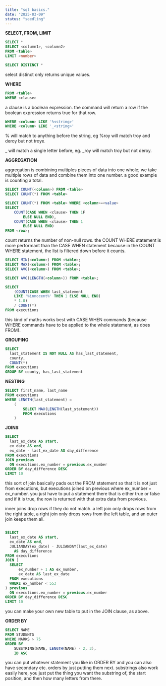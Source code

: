 ```yaml
---
title: "sql basics."
date: "2025-03-09"
status: "seedling"
---
```


**SELECT, FROM, LIMIT**

```sql
SELECT *
SELECT <column1>, <column2>
FROM <table>
LIMIT <number>

SELECT DISTINCT *
```

select distinct only returns unique values.

**WHERE**

```sql
FROM <table>
WHERE <clause>
```

a clause is a boolean expression. the command will return a row if the boolean expression returns true for that row.

```sql
WHERE <column> LIKE '%<string>'
WHERE <column> LIKE '_<string>'
```

% will match to anything before the string, eg %roy will match troy and deroy but not troye. 

_ will match a single letter before, eg. _roy will match troy but not deroy.

**AGGREGATION**

aggregation is combining multiples pieces of data into one whole; we take multiple rows of data and combine them into one number. a good example is counting a total.

```sql
SELECT COUNT(<column>) FROM <table>
SELECT COUNT(*) FROM <table>

SELECT COUNT(*) FROM <table> WHERE <column>=<value>
SELECT
    COUNT(CASE WHEN <clause> THEN 1F
        ELSE NULL END),
    COUNT(CASE WHEN <clause> THEN 1
        ELSE NULL END)
FROM <row>;
```

count returns the number of non-null rows. the COUNT WHERE statement is more performant than the CASE WHEN statement because in the COUNT WHERE statement, the list is filtered down before it counts.

```sql
SELECT MIN(<column>) FROM <table>;
SELECT MAX(<column>) FROM <table>;
SELECT AVG(<column>) FROM <table>;

SELECT AVG(LENGTH(<column>)) FROM <table>;
```

```sql
SELECT 
	(COUNT(CASE WHEN last_statement 
	LIKE '%innocent%' THEN 1 ELSE NULL END)
	* 1.0)
	/ COUNT(*)
FROM executions
```

this kind of maths works best with CASE WHEN commands (because WHERE commands have to be applied to the whole statement, as does FROM).

**GROUPING**

```sql
SELECT
  last_statement IS NOT NULL AS has_last_statement,
  county,
  COUNT(*)
FROM executions
GROUP BY county, has_last_statement
```

**NESTING**

```sql
SELECT first_name, last_name
FROM executions
WHERE LENGTH(last_statement) =
    (
		SELECT MAX(LENGTH(last_statement))
		FROM executions
	)
```

**JOINS**

```sql
SELECT
  last_ex_date AS start,
  ex_date AS end,
  ex_date - last_ex_date AS day_difference
FROM executions
JOIN previous
  ON executions.ex_number = previous.ex_number
ORDER BY day_difference DESC
LIMIT 10
```

this sort of join basically pads out the FROM statement so that it is not just from executions, but executions joined on previous where ex_number = ex_number. you just have to put a statement there that is either true or false and if it is true, the row is returned with that extra data from previous.

inner joins drop rows if they do not match. a left join only drops rows from the right table, a right join only drops rows from the left table, and an outer join keeps them all.

```sql

SELECT
  last_ex_date AS start,
  ex_date AS end,
  JULIANDAY(ex_date) - JULIANDAY(last_ex_date)
    AS day_difference
FROM executions
JOIN (
  SELECT
	  ex_number + 1 AS ex_number,
	  ex_date AS last_ex_date
  FROM executions
  WHERE ex_number < 553
) previous
  ON executions.ex_number = previous.ex_number
ORDER BY day_difference DESC
LIMIT 10
```

you can make your own new table to put in the JOIN clause, as above.

**ORDER BY**

```sql
SELECT NAME 
FROM STUDENTS 
WHERE MARKS > 75
ORDER BY 
    SUBSTRING(NAME, LENGTH(NAME) - 2, 3),
    ID ASC
```

you can put whatever statement you like in ORDER BY and you can also have secondary etc. orders by just putting them next. substrings also work easily here, you just put the thing you want the substring of, the start position, and then how many letters from there.